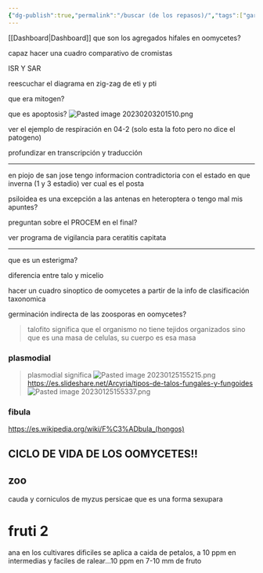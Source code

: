```yaml
---
{"dg-publish":true,"permalink":"/buscar (de los repasos)/","tags":["gardenEntry"],"dgShowFileTree":true,"dgShowToc":true}
---
```



[[Dashboard\|Dashboard]]
que son los agregados hifales en oomycetes?

capaz hacer una cuadro comparativo de cromistas

ISR Y SAR

reescuchar el diagrama en zig-zag de eti y pti

que era mitogen?

que es apoptosis?
![Pasted image 20230203201510.png](/img/user/adjuntos/Pasted%20image%2020230203201510.png)

ver el ejemplo de respiración en 04-2 (solo esta la foto pero no dice el patogeno)

profundizar en transcripción y traducción

----

en piojo de san jose tengo informacion contradictoria con el estado en que inverna (1 y 3 estadio) ver cual es el posta

psiloidea es una excepción a las antenas en heteroptera o tengo mal mis apuntes?

preguntan sobre el PROCEM en el final?

ver programa de vigilancia para ceratitis capitata


---

que es un esterigma?

diferencia entre talo y micelio

hacer un cuadro sinoptico de oomycetes a partir de la info de clasificación taxonomica

germinación indirecta de las zoosporas en oomycetes?

> talofito significa  que el organismo no tiene tejidos organizados sino que es una masa de celulas, su cuerpo es esa masa

### plasmodial
> plasmodial significa 
> ![Pasted image 20230125155215.png](/img/user/adjuntos/Pasted%20image%2020230125155215.png)
> https://es.slideshare.net/Arcyria/tipos-de-talos-fungales-y-fungoides
> ![Pasted image 20230125155337.png](/img/user/adjuntos/Pasted%20image%2020230125155337.png)



### fibula
https://es.wikipedia.org/wiki/F%C3%ADbula_(hongos)

## CICLO DE VIDA DE LOS OOMYCETES!!

## zoo

cauda y corniculos de myzus persicae
que es una forma sexupara

# fruti 2
ana en los cultivares dificiles se aplica a caida de petalos, a 10 ppm
en intermedias y faciles de ralear...10 ppm en 7-10 mm de fruto